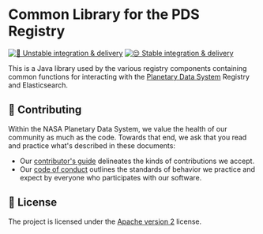 # Common Library for the PDS Registry

[![🤪 Unstable integration & delivery](https://github.com/NASA-PDS/pds-registry-common/actions/workflows/unstable-cicd.yaml/badge.svg)](https://github.com/NASA-PDS/pds-registry-common/actions/workflows/unstable-cicd.yaml) [![😌 Stable integration & delivery](https://github.com/NASA-PDS/pds-registry-common/actions/workflows/stable-cicd.yaml/badge.svg)](https://github.com/NASA-PDS/pds-registry-common/actions/workflows/stable-cicd.yaml)

This is a Java library used by the various registry components containing common functions for interacting with the [Planetary Data System](https://pds.nasa.gov/) Registry and Elasticsearch.


## 👥 Contributing

Within the NASA Planetary Data System, we value the health of our community as much as the code. Towards that end, we ask that you read and practice what's described in these documents:

-   Our [contributor's guide](https://github.com/NASA-PDS/.github/blob/main/CONTRIBUTING.md) delineates the kinds of contributions we accept.
-   Our [code of conduct](https://github.com/NASA-PDS/.github/blob/main/CODE_OF_CONDUCT.md) outlines the standards of behavior we practice and expect by everyone who participates with our software.


## 📃 License

The project is licensed under the [Apache version 2](LICENSE.md) license.
